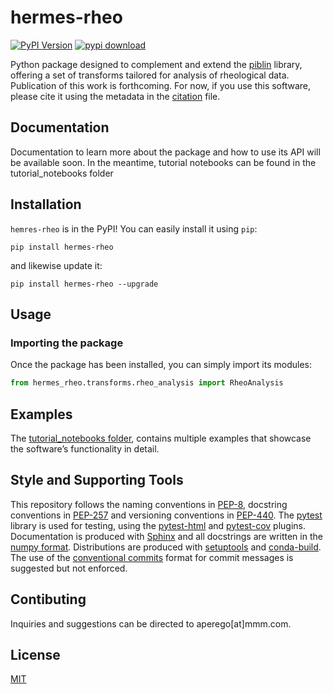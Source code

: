 [pypi-image]: https://badge.fury.io/py/hermes-rheo.svg
[pypi-url]: https://pypi.org/project/hermes-rheo/
[pypi-download]: https://static.pepy.tech/badge/hermes-rheo?period=total&units=international_system&left_color=grey&right_color=brightgreen&left_text=downloads
[docs-image]: https://img.shields.io/badge/docs-latest-blue

# hermes-rheo

[![PyPI Version][pypi-image]][pypi-url] [![pypi download][pypi-download]][pypi-url] 

Python package designed to complement and extend the [piblin](https://github.com/3mcloud/piblin) library, 
offering a set of transforms tailored for analysis of rheological data.
Publication of this work is forthcoming. For now, if you use this software, please cite it using the metadata in the 
[citation](https://github.com/3mcloud/hermes-rheo/blob/main/CITATION.cff) file.

## Documentation

Documentation to learn more about the package and how to use its API will be available soon. In the meantime, tutorial 
notebooks can be found in the tutorial_notebooks folder

## Installation

`hemres-rheo` is in the PyPI! You can easily install it using `pip`:

```
pip install hermes-rheo
```

and likewise update it:

```
pip install hermes-rheo --upgrade
```

## Usage

### Importing the package

Once the package has been installed, you can simply import its modules:

```python
from hermes_rheo.transforms.rheo_analysis import RheoAnalysis
```

## Examples

The [tutorial_notebooks folder](https://github.com/3mcloud/hermes-rheo/tree/main/tutorial_notebooks), 
contains multiple examples that showcase the software’s functionality in detail.

## Style and Supporting Tools

This repository follows the naming conventions in
[PEP-8](https://www.python.org/dev/peps/pep-0008/#package-and-module-names), 
docstring conventions in
[PEP-257](https://www.python.org/dev/peps/pep-0257/)
and versioning conventions in
[PEP-440](https://www.python.org/dev/peps/pep-0440/#public-version-identifiers).
The [pytest](https://docs.pytest.org/en/latest/) library is used for testing,
using the 
[pytest-html](https://pypi.org/project/pytest-html/1.6/)
and 
[pytest-cov](https://pypi.org/project/pytest-cov/) 
plugins.
Documentation is produced with
[Sphinx](http://www.sphinx-doc.org/en/master/)
and all docstrings are written in the 
[numpy format](https://numpydoc.readthedocs.io/en/latest/format.html).
Distributions are produced with 
[setuptools](https://setuptools.readthedocs.io/en/latest/) and 
[conda-build](https://docs.conda.io/projects/conda-build/en/latest/).
The use of the
[conventional commits](https://www.conventionalcommits.org/en/v1.0.0/)
format for commit messages is suggested but not enforced.

## Contibuting

Inquiries and suggestions can be directed to aperego[at]mmm.com. 
## License

[MIT](https://choosealicense.com/licenses/mit/)

